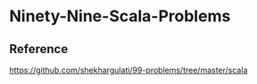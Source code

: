 # Ninety-Nine-Scala-Problems

## Reference
https://github.com/shekhargulati/99-problems/tree/master/scala
